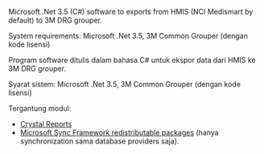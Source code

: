 Microsoft .Net 3.5 (C#) software to exports from HMIS (NCI Medismart by default) to 3M DRG grouper.

System requirements:
Microsoft .Net 3.5,
3M Common Grouper (dengan kode lisensi)


Program software ditulis dalam bahasa C# untuk ekspor data dari HMIS ke 3M DRG grouper.

Syarat sistem:
Microsoft .Net 3.5,
3M Common Grouper (dengan kode lisensi)

Tergantung modul:
  * [Crystal Reports](https://code.google.com/p/maverickmoell-download2/downloads/detail?name=CrystalReports10_5.zip&can=2&q=label%3AFeatured)
  * [Microsoft Sync Framework redistributable packages](http://www.microsoft.com/en-us/download/details.aspx?id=19502) (hanya synchronization sama database providers saja).